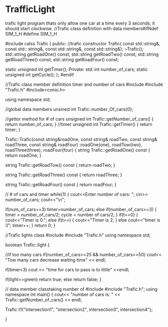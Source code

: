 # TrafficLight
trafic light program thats only allow one car at a time every 3 seconds, it should start clockwise. 
//Trafic class definition with data members#ifNdef SIM_1_H
#define SIM_1_H

#include <string>
calss Trafic
{
public:
//trafic constructor
Trafic( const std::string&, const std:: string&, const std::string&, const std::string&);
~Trafic();
std::string getRoadOne() const;
std::string getRoadTwo() const;
std::string getRoadThree() const;
std::string getRoadFour() const;

static unsigned int getTimer();
Private:
std::int number_of_cars;
static unsigned int getCycle();
};
#endif

//Trafic class member definition timer and number of cars
#include<iostream>
#include "Trafic.h"
#include<conio.h>


using namespace std;

//global data members
unsined int Trafic::number_Of_cars{0};

//gettor method for # of cars
unsigned int Trafic::getNumber_of_cars()
{
return number_of_cars;
}
//timer
unsigned int Trafic::getTimer()
{
return timer;
}

Trafic::Trafic(const string&roadOne, const string& roadTwo, const string& roadThree, const string& roadFour)
:roadOne(one), roadTow(two), roadThree(three), roadFour(four)
{
string Trafic::getRoadOne() const
{
return roadOne;
}

string Trafic::getRoadTow() const
{
return roadTwo;
}

string Trafic::getRoadThree() const
{
return roadThree;
}

string Trafic::getRoadFour() const
{
return roadFour;
}

// # of cars and timer
while(1)
{
cout<<Enter number of cars: ";
cin>> number_of_cars;
cout<<"\n";

if(num_of_cars==3)
timer=number_of_cars;
else if(number_of_cars>=3)
{
timer = number_of_cars/2;
cycle = number of cars/2;
}
if(t==0)
{
cout<<"Timer is 0.";
else if(t==)
{
cout<<"Timer is 2;
}
else
cout<<"timer is 3";
timer++;
}
return 0;
}


//Trafic lights class
#include<iostream>
#include "Trafic.h"
using namespace std;

boolean Trafic::light
{


//if too many cars
if(number_of_cars>=25 && number_of_cars<=50)
cout<< "Tow many cars decrease waiting time" << endl;

if(timer<3)
cout << "time for cars to pass is to little" <<endl; 

if(light==green)
return true;
else
return false;
}




// data member classtaking number of 
#include<iostream>
#include "Trafic.h";
using namespace
int main() {
cout<< "number of cars is: " 
<< Trafic::getNumber_of_cars() << endl;

Trafic t1{"intersection1", "intersection2", intersection3", intersection4"};

}
